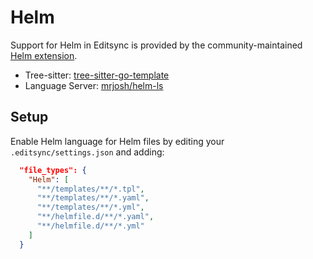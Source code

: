 # Helm

Support for Helm in Editsync is provided by the community-maintained [Helm extension](https://github.com/cabrinha/helm.editsync).

- Tree-sitter: [tree-sitter-go-template](https://github.com/ngalaiko/tree-sitter-go-template/tree/master)
- Language Server: [mrjosh/helm-ls](https://github.com/mrjosh/helm-ls)

## Setup

Enable Helm language for Helm files by editing your `.editsync/settings.json` and adding:

```json
  "file_types": {
    "Helm": [
      "**/templates/**/*.tpl",
      "**/templates/**/*.yaml",
      "**/templates/**/*.yml",
      "**/helmfile.d/**/*.yaml",
      "**/helmfile.d/**/*.yml"
    ]
  }
```

